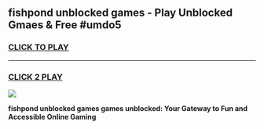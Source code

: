 
## fishpond unblocked games - Play Unblocked Gmaes & Free #umdo5
<h3>
<a href="https://premium.freeplayer.one?title=fishpond_unblocked_games&ref=03M">CLICK TO PLAY</a></h3>
<hr>

<h3>
<a href="https://premium.freeplayer.one?title=fishpond_unblocked_games&ref=03M">CLICK 2 PLAY</a>
  
</h3>

<a href="https://premium.freeplayer.one?title=fishpond_unblocked_games&ref=03M"><img src="https://clearcache.store/games.png"></a>


**fishpond unblocked games games unblocked: Your Gateway to Fun and Accessible Online Gaming**
